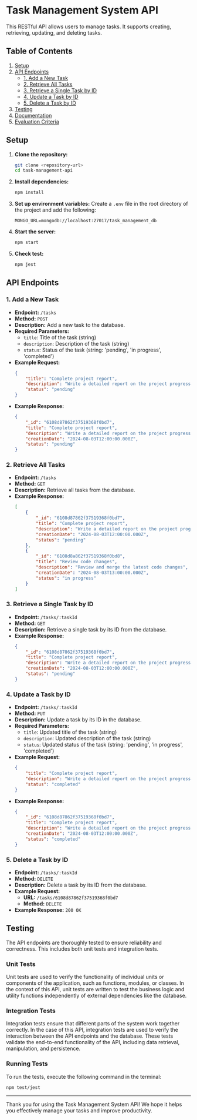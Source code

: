 # Task Management System API

This RESTful API allows users to manage tasks. It supports creating, retrieving, updating, and deleting tasks.

## Table of Contents
1. [Setup](#setup)
2. [API Endpoints](#api-endpoints)
    - [1. Add a New Task](#1-add-a-new-task)
    - [2. Retrieve All Tasks](#2-retrieve-all-tasks)
    - [3. Retrieve a Single Task by ID](#3-retrieve-a-single-task-by-id)
    - [4. Update a Task by ID](#4-update-a-task-by-id)
    - [5. Delete a Task by ID](#5-delete-a-task-by-id)
3. [Testing](#testing)
4. [Documentation](#documentation)
5. [Evaluation Criteria](#evaluation-criteria)

## Setup

1. **Clone the repository:**
    ```bash
    git clone <repository-url>
    cd task-management-api
    ```

2. **Install dependencies:**
    ```bash
    npm install
    ```

3. **Set up environment variables:**
    Create a `.env` file in the root directory of the project and add the following:
    ```dotenv
    MONGO_URL=mongodb://localhost:27017/task_management_db
    ```

4. **Start the server:**
    ```bash
    npm start
    ```
5. **Check test:**
    ```bash
    npm jest
    ```

## API Endpoints

### 1. Add a New Task

- **Endpoint:** `/tasks`
- **Method:** `POST`
- **Description:** Add a new task to the database.
- **Required Parameters:**
    - `title`: Title of the task (string)
    - `description`: Description of the task (string)
    - `status`: Status of the task (string: 'pending', 'in progress', 'completed')
- **Example Request:**
    ```json
    {
        "title": "Complete project report",
        "description": "Write a detailed report on the project progress",
        "status": "pending"
    }
    ```
- **Example Response:**
    ```json
    {
        "_id": "6108d87862f37519368f0bd7",
        "title": "Complete project report",
        "description": "Write a detailed report on the project progress",
        "creationDate": "2024-08-03T12:00:00.000Z",
        "status": "pending"
    }
    ```

### 2. Retrieve All Tasks

- **Endpoint:** `/tasks`
- **Method:** `GET`
- **Description:** Retrieve all tasks from the database.
- **Example Response:**
    ```json
    [
        {
            "_id": "6108d87862f37519368f0bd7",
            "title": "Complete project report",
            "description": "Write a detailed report on the project progress",
            "creationDate": "2024-08-03T12:00:00.000Z",
            "status": "pending"
        },
        {
            "_id": "6108d8a862f37519368f0bd8",
            "title": "Review code changes",
            "description": "Review and merge the latest code changes",
            "creationDate": "2024-08-03T13:00:00.000Z",
            "status": "in progress"
        }
    ]
    ```

### 3. Retrieve a Single Task by ID

- **Endpoint:** `/tasks/:taskId`
- **Method:** `GET`
- **Description:** Retrieve a single task by its ID from the database.
- **Example Response:**
    ```json
    {
        "_id": "6108d87862f37519368f0bd7",
        "title": "Complete project report",
        "description": "Write a detailed report on the project progress",
        "creationDate": "2024-08-03T12:00:00.000Z",
        "status": "pending"
    }
    ```

### 4. Update a Task by ID

- **Endpoint:** `/tasks/:taskId`
- **Method:** `PUT`
- **Description:** Update a task by its ID in the database.
- **Required Parameters:**
    - `title`: Updated title of the task (string)
    - `description`: Updated description of the task (string)
    - `status`: Updated status of the task (string: 'pending', 'in progress', 'completed')
- **Example Request:**
    ```json
    {
        "title": "Complete project report",
        "description": "Write a detailed report on the project progress",
        "status": "completed"
    }
    ```
- **Example Response:**
    ```json
    {
        "_id": "6108d87862f37519368f0bd7",
        "title": "Complete project report",
        "description": "Write a detailed report on the project progress",
        "creationDate": "2024-08-03T12:00:00.000Z",
        "status": "completed"
    }
    ```

### 5. Delete a Task by ID

- **Endpoint:** `/tasks/:taskId`
- **Method:** `DELETE`
- **Description:** Delete a task by its ID from the database.
- **Example Request:**
    - **URL:** `/tasks/6108d87862f37519368f0bd7`
    - **Method:** `DELETE`
- **Example Response:** `200 OK`
  

## Testing

The API endpoints are thoroughly tested to ensure reliability and correctness. This includes both unit tests and integration tests.

### Unit Tests

Unit tests are used to verify the functionality of individual units or components of the application, such as functions, modules, or classes. In the context of this API, unit tests are written to test the business logic and utility functions independently of external dependencies like the database.

### Integration Tests

Integration tests ensure that different parts of the system work together correctly. In the case of this API, integration tests are used to verify the interaction between the API endpoints and the database. These tests validate the end-to-end functionality of the API, including data retrieval, manipulation, and persistence.

### Running Tests

To run the tests, execute the following command in the terminal:

```bash
npm test/jest
  ```

---

Thank you for using the Task Management System API! We hope it helps you effectively manage your tasks and improve productivity.
